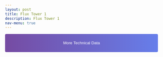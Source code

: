 ```yaml
---
layout: post
title: Flux Tower 1
description: Flux Tower 1
nav-menu: true
---
```


<style>
/* Styling for the Toggle Technical Data button */
.collapsible {
    color: white;
    background-image: linear-gradient(to right, #764BA2, #667EEA);
    border: none;
    cursor: pointer;
    padding: 10px 15px;
    border-radius: 4px;
    text-align: center;
    display: block; /* This ensures it takes the full width */
    margin: auto;   /* This will center the button if it's not full width */
    width: 100%;    /* This sets the button to take the full width of its parent container */
    line-height: 40px; 
}


.container {
    visibility: hidden;
    height: 0;
    overflow: hidden;  /* To ensure the content is hidden when the height is set to 0 */
}
    .centered-text {
    text-align: center;
}


/* Styling for the View in full View button */
.full-view-button {
    display: block;
    margin: 20px auto; /* centers the button horizontally */
    background-image: linear-gradient(to right, #121821, #222e40);  /* darker grays */
    color: white;
    border: none;
    cursor: pointer;
    padding: 10px 15px;
    border-radius: 4px;
    text-align: center;
    text-decoration: none; /* Since it will be an anchor tag */
    font-weight: bold; /* Bold text */
}
</style>


<!-- More Technical Data -->
<div class="collapsible-container">
    <button class="collapsible">More Technical Data</button>
    <div class="container">
             <h4 class="centered-text"><i>**add text here that says something like: This plot shows multiple types of variables coming in from the site. Just click your variable of interest to see the pattern across the entire period of data collection!*</i></h4>
    
        <div class="html-object">
            <iframe width="100%" height="800" frameborder="0" scrolling="no" src="longterm_plots/longterm_plotly_fluxtower1.html"></iframe>
     
            <!-- View in full View Button -->
<a href="https://kesondrakey.github.io/longterm_plots/longterm_plotly_fluxtower1.html" class="full-view-button">View in full View</a>

       <h4 class="centered-text"><i>*Simply click your variable of interest!</i></h4>
       
        </div>
    </div>
</div>








<script>
// Collapsible Functionality
var coll = document.getElementsByClassName("collapsible");
for (let i = 0; i < coll.length; i++) {
    coll[i].addEventListener("click", function() {
        this.classList.toggle("active");
        
        // Adjust this part to target the .container inside the .collapsible-container
        var content = this.parentNode.querySelector(".container");

        if (content.style.visibility === "visible" || content.style.visibility === "") {
            content.style.visibility = "hidden";
            content.style.height = "0";  // this will collapse the space taken by the hidden content
        } else {
            content.style.visibility = "visible";
            content.style.height = "auto";  // revert to its original height
        }
    });
}


</script>
